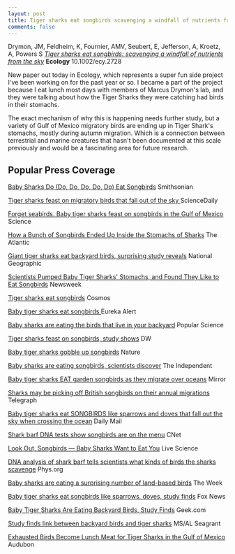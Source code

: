 ```yaml
---
layout: post
title: Tiger sharks eat songbirds scavenging a windfall of nutrients from the sky
comments: false
---
```


Drymon, JM, Feldheim, K, Fournier, AMV, Seubert, E, Jefferson, A, Kroetz, A, Powers S [*Tiger sharks eat songbirds: scavenging a windfall of nutrients from the sky*](https://github.com/aurielfournier/aurielfournier.github.io/blob/master/_pdfs/Drymon_et_al_Fournier_2019_Ecology.pdf) **Ecology** 10.1002/ecy.2728

New paper out today in Ecology, which represents a super fun side project I've been working on for the past year or so. I became a part of the project because I eat lunch most days with members of Marcus Drymon's lab, and they were talking about how the Tiger Sharks they were catching had birds in their stomachs. 

The exact mechanism of why this is happening needs further study, but a variety of Gulf of Mexico migratory birds are ending up in Tiger Shark's stomachs, mostly during autumn migration. Which is a connection between terrestrial and marine creatures that hasn't been documented at this scale previously and would be a fascinating area for future research.


## Popular Press Coverage

[Baby Sharks Do (Do, Do, Do, Do, Do) Eat Songbirds](https://www.smithsonianmag.com/smart-news/baby-sharks-do-do-do-do-eat-birds-180972262/) Smithsonian

[Tiger sharks feast on migratory birds that fall out of the sky ](https://www.sciencenews.org/blog/wild-things/tiger-sharks-feast-migratory-birds-fall-out-sky) ScienceDaily

[Forget seabirds. Baby tiger sharks feast on songbirds in the Gulf of Mexico](https://www.sciencemag.org/news/2019/05/forget-seabirds-baby-tiger-sharks-feast-songbirds-gulf-mexico) Science

[How a Bunch of Songbirds Ended Up Inside the Stomachs of Sharks](https://www.theatlantic.com/science/archive/2019/05/how-songbirds-ended-inside-stomachs-sharks/589909/) The Atlantic 

[Giant tiger sharks eat backyard birds, surprising study reveals](https://www.nationalgeographic.com/animals/2019/05/baby-tiger-sharks-eat-songbirds/) National Geographic

[Scientists Pumped Baby Tiger Sharks' Stomachs, and Found They Like to Eat Songbirds](https://www.newsweek.com/baby-tiger-sharks-eat-songbirds-say-scientists-who-pumped-shark-stomachs-1431474) Newsweek

[Tiger sharks eat songbirds](https://cosmosmagazine.com/biology/tiger-sharks-eat-songbirds) Cosmos

[Baby tiger sharks eat songbirds ](https://www.eurekalert.org/pub_releases/2019-05/fm-bts051419.php) Eureka Alert

[Baby sharks are eating the birds that live in your backyard](https://www.popsci.com/baby-tiger-sharks-eat-backyard-birds) Popular Science

[Tiger sharks feast on songbirds, study shows](https://www.dw.com/en/tiger-sharks-feast-on-songbirds-study-shows/a-48815062) DW

[Baby tiger sharks gobble up songbirds](https://www.nature.com/articles/d41586-019-01612-w) Nature

[Baby sharks are eating songbirds, scientists discover](https://www.independent.co.uk/environment/baby-tiger-sharks-songbirds-eat-diet-sparrows-doves-a8923241.html) The Independent 

[Baby tiger sharks EAT garden songbirds as they migrate over oceans](https://www.mirror.co.uk/science/baby-tiger-sharks-eat-garden-16177669)
Mirror

[Sharks may be picking off British songbirds on their annual migrations](https://www.telegraph.co.uk/science/2019/05/21/sharks-may-picking-british-songbirds-annual-migrations/) Telegraph

[Baby tiger sharks eat SONGBIRDS like sparrows and doves that fall out the sky when crossing the ocean](https://www.dailymail.co.uk/sciencetech/article-7054483/Baby-tiger-sharks-eat-SONGBIRDS-like-sparrows-doves-order-survive.html) Daily Mail

[Shark barf DNA tests show songbirds are on the menu](https://www.cnet.com/news/shark-barf-dna-tests-show-songbirds-are-on-the-menu/) CNet

[Look Out, Songbirds — Baby Sharks Want to Eat You](https://www.livescience.com/65529-baby-sharks-eat-songbirds.html) Live Science

[DNA analysis of shark barf tells scientists what kinds of birds the sharks scavenge](https://phys.org/news/2019-05-dna-analysis-shark-barf-scientists.html) Phys.org

[Baby sharks are eating a surprising number of land-based birds](https://theweek.com/speedreads/842758/baby-sharks-are-eating-surprising-number-landbased-birds) The Week 

[Baby tiger sharks eat songbirds like sparrows, doves, study finds](https://www.foxnews.com/science/baby-tiger-sharks-eat-songbirds-study) Fox News

[Baby Tiger Sharks Are Eating Backyard Birds, Study Finds](https://www.geek.com/news/baby-tiger-sharks-are-eating-backyard-birds-study-finds-1788168/) Geek.com

[Study finds link between backyard birds and tiger sharks](http://masgc.org/news/article/study-finds-link-between-backyard-birds-and-tiger-sharks) MS/AL Seagrant

[Exhausted Birds Become Lunch Meat for Tiger Sharks in the Gulf of Mexico](https://www.audubon.org/news/exhausted-birds-become-lunch-meat-tiger-sharks-gulf-mexico) Audubon

